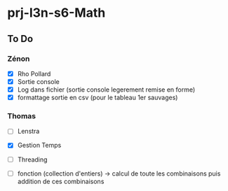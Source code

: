 # prj-l3n-s6-Math

## To Do
### Zénon
- [x] Rho Pollard
- [x] Sortie console
- [x] Log dans fichier (sortie console legerement remise en forme)
- [x] formattage sortie en csv (pour le tableau 1er sauvages)
### Thomas
- [ ] Lenstra
- [x] Gestion Temps
- [ ] Threading
- [ ] fonction (collection d'entiers) -> calcul de toute les combinaisons puis addition de ces combinaisons

